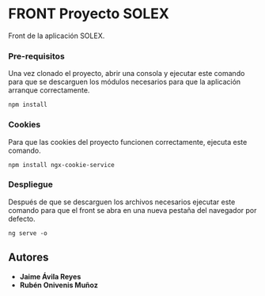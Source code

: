# FRONT Proyecto SOLEX

Front de la aplicación SOLEX.


### Pre-requisitos

Una vez clonado el proyecto, abrir una consola y ejecutar este comando para que se descarguen los módulos necesarios para que la aplicación arranque correctamente.

```
npm install
```

### Cookies

Para que las cookies del proyecto funcionen correctamente, ejecuta este comando.

```
npm install ngx-cookie-service
```

### Despliegue

Después de que se descarguen los archivos necesarios ejecutar este comando para que el front se abra en una nueva pestaña del navegador por defecto.

```
ng serve -o
```

## Autores

* **Jaime Ávila Reyes**
* **Rubén Onivenis Muñoz**
